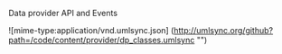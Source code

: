 Data provider API and Events



![mime-type:application/vnd.umlsync.json] (http://umlsync.org/github?path=/code/content/provider/dp_classes.umlsync "")